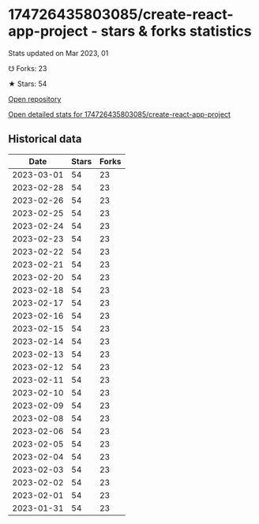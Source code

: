 # 174726435803085/create-react-app-project - stars & forks statistics

Stats updated on Mar 2023, 01

☋ Forks: 23

★ Stars: 54

[Open repository](https://github.com/174726435803085/create-react-app-project)

[Open detailed stats for 174726435803085/create-react-app-project](https://reviewgithub.com/rep/174726435803085/create-react-app-project)

## Historical data
| Date | Stars | Forks |
|------|-------|-------|
| 2023-03-01 | 54 | 23 | 
| 2023-02-28 | 54 | 23 | 
| 2023-02-26 | 54 | 23 | 
| 2023-02-25 | 54 | 23 | 
| 2023-02-24 | 54 | 23 | 
| 2023-02-23 | 54 | 23 | 
| 2023-02-22 | 54 | 23 | 
| 2023-02-21 | 54 | 23 | 
| 2023-02-20 | 54 | 23 | 
| 2023-02-18 | 54 | 23 | 
| 2023-02-17 | 54 | 23 | 
| 2023-02-16 | 54 | 23 | 
| 2023-02-15 | 54 | 23 | 
| 2023-02-14 | 54 | 23 | 
| 2023-02-13 | 54 | 23 | 
| 2023-02-12 | 54 | 23 | 
| 2023-02-11 | 54 | 23 | 
| 2023-02-10 | 54 | 23 | 
| 2023-02-09 | 54 | 23 | 
| 2023-02-08 | 54 | 23 | 
| 2023-02-06 | 54 | 23 | 
| 2023-02-05 | 54 | 23 | 
| 2023-02-04 | 54 | 23 | 
| 2023-02-03 | 54 | 23 | 
| 2023-02-02 | 54 | 23 | 
| 2023-02-01 | 54 | 23 | 
| 2023-01-31 | 54 | 23 | 

